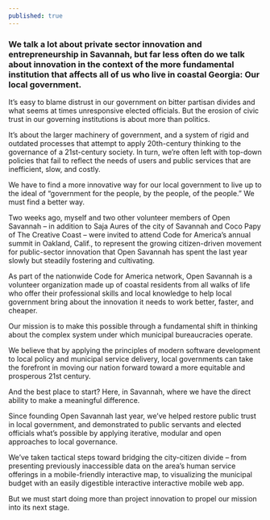 ```yaml
---
published: true
---
```

### We talk a lot about private sector innovation and entrepreneurship in Savannah, but far less often do we talk about innovation in the context of the more fundamental institution that affects all of us who live in coastal Georgia: Our local government.

It’s easy to blame distrust in our government on bitter partisan divides and what seems at times unresponsive elected officials. But the erosion of civic trust in our governing institutions is about more than politics.

It’s about the larger machinery of government, and a system of rigid and outdated processes that attempt to apply 20th-century thinking to the governance of a 21st-century society. In turn, we’re often left with top-down policies that fail to reflect the needs of users and public services that are inefficient, slow, and costly.

We have to find a more innovative way for our local government to live up to the ideal of “government for the people, by the people, of the people.” We must find a better way.

Two weeks ago, myself and two other volunteer members of Open Savannah – in addition to Saja Aures of the city of Savannah and Coco Papy of The Creative Coast – were invited to attend Code for America’s annual summit in Oakland, Calif., to represent the growing citizen-driven movement for public-sector innovation that Open Savannah has spent the last year slowly but steadily fostering and cultivating.

As part of the nationwide Code for America network, Open Savannah is a volunteer organization made up of coastal residents from all walks of life who offer their professional skills and local knowledge to help local government bring about the innovation it needs to work better, faster, and cheaper.

Our mission is to make this possible through a fundamental shift in thinking about the complex system under which municipal bureaucracies operate.

We believe that by applying the principles of modern software development to local policy and municipal service delivery, local governments can take the forefront in moving our nation forward toward a more equitable and prosperous 21st century.

And the best place to start? Here, in Savannah, where we have the direct ability to make a meaningful difference.


Since founding Open Savannah last year, we’ve helped restore public trust in local government, and demonstrated to public servants and elected officials what’s possible by applying iterative, modular and open approaches to local governance.

We’ve taken tactical steps toward bridging the city-citizen divide – from presenting previously inaccessible data on the area’s human service offerings in a mobile-friendly interactive map, to visualizing the municipal budget with an easily digestible interactive interactive mobile web app.

But we must start doing more than project innovation to propel our mission into its next stage.